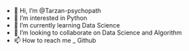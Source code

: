 - 👋 Hi, I’m @Tarzan-psychopath
- 👀 I’m interested in Python
- 🌱 I’m currently learning Data Science
- 💞️ I’m looking to collaborate on Data Science and Algorithm
- 📫 How to reach me _ Github

<!---
Tarzan-psychopath/Tarzan-psychopath is a ✨ special ✨ repository because its `README.md` (this file) appears on your GitHub profile.
You can click the Preview link to take a look at your changes.
--->
